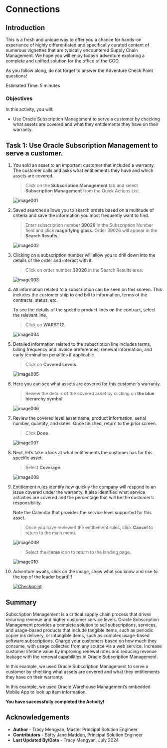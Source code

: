 # Connections

## Introduction

This is a fresh and unique way to offer you a chance for hands-on experience of highly differentiated and specifically curated content of numerous vignettes that are typically encountered Supply Chain Management. We hope you will enjoy today’s adventure exploring a complete and unified solution for the office of the COO.

As you follow along, do not forget to answer the Adventure Check Point questions! 


Estimated Time: 5 minutes


### Objectives

In this activity, you will:
* Use Oracle Subscription Management to serve a customer by checking what assets are covered and what they entitlements they have on their warranty.  
 



## Task 1: Use Oracle Subscription Management to serve a customer.

1. You sold an asset to an important customer that included a warranty.  The customer calls and asks what entitlements they have and which assets are covered.

    > Click on the **Subscription Management** tab and select **Subscription Management** from the Quick Actions List.

    ![image001](images/image001.png)



2. Saved searches allows you to search orders based on a multitude of criteria and save the information you most frequently want to find.

    > Enter subscription number **39026** in the Subscription Number field and click **magnifying glass**.   Order 39026 will appear in the **Search Results**.

    ![image002](images/image002.png)





3. Clicking on a subscription number will allow you to drill down into the details of the order and interact with it.

    > Click on order number **39026** in the Search Results area.

    ![image003](images/image003.png)



4. All information related to a subscription can be seen on this screen.  This includes the customer ship to and bill to information, terms of the contracts, status, etc.

    To see the details of the specific product lines on the contract, select the relevant line. 

    > Click on **WARST12**.

    ![image004](images/image004.png)



5. Detailed information related to the subscription line includes terms, billing frequency and invoice preferences, renewal information, and early termination penalties if applicable.

    > Click on **Covered Levels**.

    ![image005](images/image005.png)



6. Here you can see what assets are covered for this customer’s warranty.

    > Review the details of the covered asset by clicking on **the blue hierarchy symbol**.

    ![image006](images/image006.png)



7. Review the covered level asset name, product information, serial number, quantity, and dates.  Once finished, return to the prior screen.

    > Click **Done**.

    ![image007](images/image007.png)



8. Next, let’s take a look at what entitlements the customer has for this specific asset.

    > Select **Coverage**.

    ![image008](images/image008.png)



9. Entitlement rules identify how quickly the company will respond to an issue covered under the warranty.  It also identified what service activities are covered and the percentage that will be the customer’s responsibility.

    Note the Calendar that provides the service level supported for this asset.

    > Once you have reviewed the entitlement rules, click **Cancel** to return to the main menu.

    ![image009](images/image009.png)

    > Select the **Home** icon to return to the landing page.

    ![image010](images/image010.png)



10. Adventure awaits, click on the image, show what you know and rise to the top of the leader board!!!

    [![Checkpoint](images/cloud-adventure-checkpoint-image.png)](https://apex.oracle.com/pls/apex/f?p=159406:20:::::QN:7) 




## Summary

Subscription Management is a critical supply chain process that drives recurring revenue and higher customer service levels. Oracle Subscription Management provides a complete solution to sell subscriptions, services, and usage-based products that include tangible items, such as periodic copier ink delivery, or intangible items, such as complex usage-based software subscriptions.  Charge your customers based on how much they consume, with usage collected from any source via a web service.  Increase customer lifetime value by improving renewal rates and reducing revenue leakage with the renewal capabilities in Oracle Subscription Management.

In this example, we used Oracle Subscription Management to serve a customer by checking what assets are covered and what they entitlements they have on their warranty.  

In this example, we used Oracle Warehouse Management’s embedded Mobile App to look up item information.  

**You have successfully completed the Activity!**






## Acknowledgements
* **Author** - Tracy Mengyan, Master Principal Solution Engineer
* **Contributors** -  Betty Jane Madden, Principal Solution Engineer
* **Last Updated By/Date** - Tracy Mengyan, July 2024

